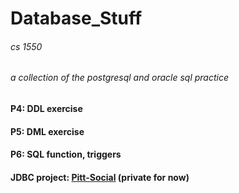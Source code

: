 # Database_Stuff
###### cs 1550
###### a collection of the postgresql and oracle sql practice

#### P4: DDL exercise
#### P5: DML exercise
#### P6: SQL function, triggers 
#### JDBC project: [Pitt-Social](https://github.com/ShiboXing/Pitt-Social) (private for now)
